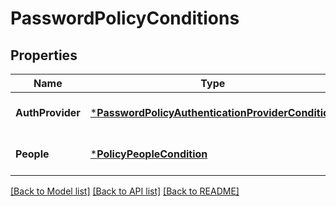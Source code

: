 # PasswordPolicyConditions

## Properties
Name | Type | Description | Notes
------------ | ------------- | ------------- | -------------
**AuthProvider** | [***PasswordPolicyAuthenticationProviderCondition**](PasswordPolicyAuthenticationProviderCondition.md) |  | [optional] [default to null]
**People** | [***PolicyPeopleCondition**](PolicyPeopleCondition.md) |  | [optional] [default to null]

[[Back to Model list]](../README.md#documentation-for-models) [[Back to API list]](../README.md#documentation-for-api-endpoints) [[Back to README]](../README.md)

